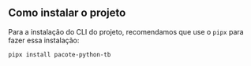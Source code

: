 ## Como instalar o projeto

Para a instalação do CLI do projeto, recomendamos que use o `pipx` para fazer essa instalação:

```bash
pipx install pacote-python-tb
```